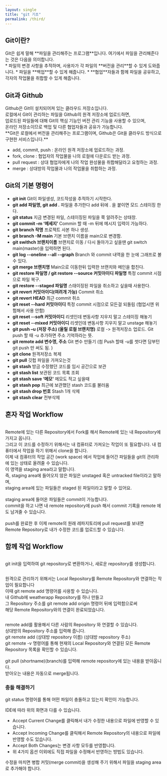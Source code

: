 ```yaml
---
layout: single
title: "git 기초"
permalink: /third/
---
```


<h2>Git이란?</h2>
Git은 쉽게 말해 **파일을 관리해주는 프로그램**입니다. 여기에서 파일을 관리해준다는 것은 다음을 의미합니다.
<br/>
* 파일의 변경 사항을 추적하며, 사용자가 각 파일의 **버전을 관리**할 수 있게 도와줍니다.
* 파일을 **백업**할 수 있게 해줍니다.
* **협업**자들과 함께 파일을 공유하고, 각자의 작업물을 취합할 수 있게 해줍니다.

<h2>Git과 Github</h2>
Github은 Git이 설치되어져 있는 클라우드 저장소입니다. <br/>
로컬에서 Git이 관리하는 파일을 Github의 원격 저장소에 업로드하면, <br/>
업로드된 파일들에 대해 Git의 핵심 기능인 버전 관리 기능을 사용할 수 있으며, <br/>
온라인 저장소이므로 백업 및 다른 협업자들과 공유가 가능합니다.
<br/>
**Git은 로컬에서 버전을 관리해주는 프로그램이며, Github은 Git을 클라우드 방식으로 구현한 서비스입니다.**

<img src="https://user-images.githubusercontent.com/77485397/208937440-c6886e48-6bac-4426-998b-52218cf152f0.png" alt="">

* add, commit, push : 온라인 원격 저장소에 업로드하는 과정.
* fork, clone : 협업자의 작업물을 나의 로컬에 다운로드 받는 과정.
* pull request : 상대 협업자에게 나의 작업 완성물을 취합해달라고 요청하는 과정.
* merge : 상대방의 작업물과 나의 작업물을 취합하는 과정.

<h2>Git의 기본 명령어</h2>

* **git init** Git이 파일생성, 코드작성을 추적하기 시작한다. 
* **git add 파일명, git add .** 파일을 추가한다 add 뒤에 . 을 붙이면 모드 스테이징 한다.
* **git status** 지금 변경된 파일, 스테이징된 파일을 쭉 알려주는 상태창. 
* **git commit –m ‘메세지’** Commin 할 때 -m 뒤에 메시지 입력이 가능하다.
* **git branch 작명** 프로젝트 사본 하나 생성.
* **git branch -M main** 기본 브랜치 이름을 main으로 변경함.
* **git swithch 브랜치이름** 브랜치로 이동 / 다시 돌아가고 싶을땐 git switch main(master)을 입력하면 된다.
* **git log --oneline --all --graph** Branch 와 commit 내역을 한 눈에 그래프로 볼 수 있다.
* **git merge 브랜치명** Main으로 이동한뒤 입력한 브랜치와 메인을 합친다. 
* **git restore 파일명 / git restore --source 커밋아이디 파일명** 특정 commit 시점으로 파일 복구. 
* **git restore --staged 파일명** 스태이징된 파일을 취소하고 싶을때 사용한다.
* **git revert 커밋아이디(여려개 가능)** Commit 취소 
* **git revert HEAD** 최근 commit 취소
* **git reset --hard 커밋아이디** 특정 commit 시점으로 모든걸 되돌림 (협업시엔 위험해서 사용 안함)
* **git reset --soft 커밋아이디** 리셋인데 변동사항 지우지 말고 스테이징 해놓기
* **git reset --mixed 커밋아이디** 리셋인데 변동사항 지우지 말고 unstage 해놓기 
* **git push –u (저장 주소) (올릴 로컬 브랜치명)** 로컬 -> 원격저장소 업로드. Git push 할 때 -u 추가하면 주소 기억하라는 뜻.
* **git remote add 변수명, 주소** Git 변수 만들기 (첨 Push 할때 -u를 썻다면 담부턴 git push 만 써도 됨. )
* **git clone** 원격저장소 복제
* **git pull** 깃헙 파일을 가져오는것
* **git stash** 방금 수정했던 코드를 임시 공간으로 보관
* **git stash list** 보관된 코드 목록 조회 
* **git stash save ‘메모'** 메모도 적고 싶을때
* **git stash pop** 최근에 보관했던 stash 코드를 불러옴
* **git stash drop 번호** Stash 1개 삭제
* **git stash clear** 전부삭제

<h2>혼자 작업 Workflow</h2>

<img src="https://user-images.githubusercontent.com/77485397/208940561-eaca7664-5884-4716-985b-ac61dd6b165c.png" alt="">

Remote에 있는 다른 Repository에서 Fork를 해서 Remote에 있는 내 Repository에 가지고 옵니다. <br/>
그리고 이 코드를 수정하기 위해서는 내 컴퓨터로 가져오는 작업이 또 필요합니다. 내 컴퓨터에서 작업을 하기 위해서 clone을 합니다. <br/>
이제 내 컴퓨터의 작업 공간 (work space) 에서 작업에 들어간 파일들을 git의 관리하에 있는 상태로 올려줄 수 있습니다. <br/>
이 영역을 staging area라고 말합니다. <br/>
즉, staging area에 들어오지 않은 파일은 unstaged 혹은 untracked file이라고 말하며, <br/>
staging area에 있는 파일들은 staged 된 파일이라고 말할 수 있어요. <br/>
<br/>
staging area에 들어온 파일들은 commit이 가능합니다. <br/>
commit을 하고 나면 내 remote repository에 push 해서 commit 기록을 remote 에도 남겨줄 수 있습니다. <br/>
<br/>
push를 완료한 후 이제 remote의 원래 레파지토리에 pull request를 보내면 <br/>
Remote Repository로 내가 수정한 코드를 업로드할 수 있습니다. <br/>

<h2>함께 작업 Workflow</h2>

<img src="https://user-images.githubusercontent.com/77485397/208941526-adc4eeec-6554-41c7-90a3-8a990c59b809.png" alt="">

git init을 입력하여 git repository로 변환하거나, 새로운 repository를 생성합니다.

<img src="https://user-images.githubusercontent.com/77485397/208942429-78561214-0e08-4969-8dcf-2dbfc41579ee.png" alt="">

원격으로 관리하기 위해서는 Local Repository를 Remote Repository와 연결하는 작업이 필요합니다<br/>
이때 git remote add 명령어를 사용할 수 있습니다. <br/>
내 Github에 weatherapp Repository를 하나 만들고 <br/>
그 Repository 주소를 git remote add origin 명령어 뒤에 입력함으로써 <br/>
해당 Remote Repository와의 연결이 완료되었습니다.

<img src="https://user-images.githubusercontent.com/77485397/208942790-709d5ade-0e16-4dc3-b941-33e231d7ae33.png" alt="">

remote add를 활용해서 다른 사람의 Repository 와 연결할 수 있습니다. <br/>
상대방의 Repository 주소를 입력해 줍니다. <br/>
git remote add (상대방 repository 이름) (상대방 repository 주소) <br/>
git remote -v 명령어를 통해 현재의 Local Repository와 연결된 모든 Remote Repository 목록을 확인할 수 있습니다. <br/>
<br/>
git pull (shortname)(branch)를 입력해 remote repository에 있는 내용을 받아옵니다. <br/>
받아오는 내용은 자동으로 merge됩니다. <br/>

<h3>충돌 해결하기</h3>
git status 명령어를 통해 어떤 파일이 충돌하고 있는지 확인이 가능합니다. <br/>

<img src="https://user-images.githubusercontent.com/77485397/208945492-cf9a8f6e-7a08-4be2-a6bc-935436c5cbea.png" alt="">

IDE에 따라 위의 화면과 다를 수 있습니다. <br/>

* Accept Current Change를 클릭해서 내가 수정한 내용으로 파일에 반영할 수 있습니다.
* Accept Incoming Change를 클릭해서 Remote Repository의 내용으로 파일에 반영할 수도 있습니다.
* Accept Both Changes는 변경 사항 모두를 반영합니다.
* 위 4가지 옵션 이외에도 직접 파일을 수정해서 반영하는 방법도 있습니다.

수정을 마치면 병합 커밋(merge commit)을 생성해 주기 위해서 파일을 staging area로 추가해야 합니다.
